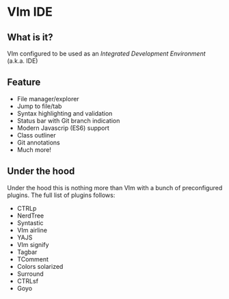 # VIm IDE

## What is it?

VIm configured to be used as an *Integrated Development Environment* (a.k.a. IDE)

## Feature

* File manager/explorer
* Jump to file/tab
* Syntax highlighting and validation
* Status bar with Git branch indication
* Modern Javascrip (ES6) support
* Class outliner
* Git annotations
* Much more!

## Under the hood

Under the hood this is nothing more than VIm with a bunch of preconfigured plugins. The full list of plugins follows:

* CTRLp
* NerdTree
* Syntastic
* VIm airline
* YAJS
* VIm signify
* Tagbar
* TComment
* Colors solarized
* Surround
* CTRLsf
* Goyo

